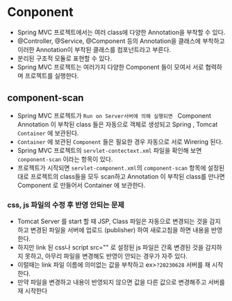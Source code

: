 # Conponent
- Spring MVC 프로젝트에서는 여러 class에 다양한 Annotation을 부착할 수 있다.
- @Controller, @Service, @Component 등의 Annotation을 클래스에 부착하고 이러한 Annotation이 부착된 클래스를 컴포넌트라고 부른다.
- 분리된 구조적 모듈로 표현할 수 있다.
- Spring MVC 프로젝트는 여러가지 다양한 Component 들이 모여서 서로 협력하며 프로젝트를 실행한다.

## component-scan
- Spring MVC 프로젝트가 `Run on Server서버에 의해 실행되면 ` Component Annotation 이 부착된 class 들은 자동으로 객체로 생성되고 Spring , Tomcat `Container` 에 보관된다.
- `Container` 에 보관된 `Component` 들은 필요한 경우 자동으로 서로 Wirering 된다.
- Spring MVC 프로젝트의 `servlet-contectext.xml` 파일을 확인해 보면 `conponent-scan` 이라는 항목이 있다.
- 프로젝트가 시작되면 `servlet-component.xml`의 `component-scan` 항목에 설정된 대로 프로젝트의 class들을 모두 scan하고 Annotation 이 부착된 class를 만나면 Component 로 만들어서 Container 에 보관한다.


### css, js 파일의 수정 후 반영 안되는 문제 
- Tomcat Server 를 start 할 때 JSP, Class 파일은 자동으로 변경되는 것을 감지하고 변경된 파일을 서버에 업로드 (publisher) 하여 새로고침을 하면 내용을 반영한다.
- 하지만 link 된 css나 script src="" 로 설정된 js 파일은 간혹 변경된 것을 감지하지 못하고, 아무리 파일을 변경해도 반영이 안되는 경우가 자주 있다.
- 이럴때는 link 파일 이름에 의미없는 값을 부착하고 ex>`?20230628` 서버를 재 시작 한다. 
- 만약 파일을 변경하고 내용이 반영되지 않으면 값을 다른 값으로 변경해주고 서버를 재 시작한다